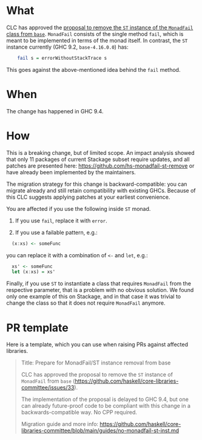 # What

CLC has approved the [proposal to remove the `ST` instance of the `MonadFail` class 
from `base`][proposal]. `MonadFail` consists of the single method `fail`, which is
meant to be implemented in terms of the monad itself. In contrast, the `ST` instance
currently (GHC 9.2, `base-4.16.0.0`) has:

```haskell
    fail s = errorWithoutStackTrace s
```

This goes against the above-mentioned idea behind the `fail` method. 

[proposal]: https://github.com/haskell/core-libraries-committee/issues/33

# When

The change has happened in GHC 9.4.

# How

This is a breaking change, but of limited scope. An impact analysis showed 
that only 11 packages of current Stackage subset require updates, and all patches
are presented here: https://github.com/hs-monadfail-st-remove or have already been
implemented by the maintainers.

The migration strategy for this change is backward-compatible: you can migrate
already and still retain compatibility with existing GHCs. Because of this
CLC suggests applying patches at your earliest convenience.

You are affected if you use the following inside `ST` monad.

1. If you use `fail`, replace it with `error`.

2. If you use a failable pattern, e.g.:

```haskell
  (x:xs) <- someFunc
```

you can replace it with a combination of `<-` and `let`, e.g.:

```haskell
  xs' <- someFunc
  let (x:xs) = xs'
```

Finally, if you use `ST` to instantiate a class that requires `MonadFail` from the
respective parameter, that is a problem with no obvious solution. We found only one
example of this on Stackage, and in that case it was trivial to change the class so that
it does not require `MonadFail` anymore.

# PR template

Here is a template, which you can use when raising PRs against affected
libraries.

> Title: Prepare for MonadFail/ST instance removal from base 
>
> CLC has approved the proposal to remove the `ST` instance of `MonadFail` from `base`
> (https://github.com/haskell/core-libraries-committee/issues/33).
>
> The implementation of the proposal is delayed to GHC 9.4,
> but one can already future-proof code to be
> compliant with this change in a backwards-compatible way. No CPP required.
>
> Migration guide and more info:
> https://github.com/haskell/core-libraries-committee/blob/main/guides/no-monadfail-st-inst.md

